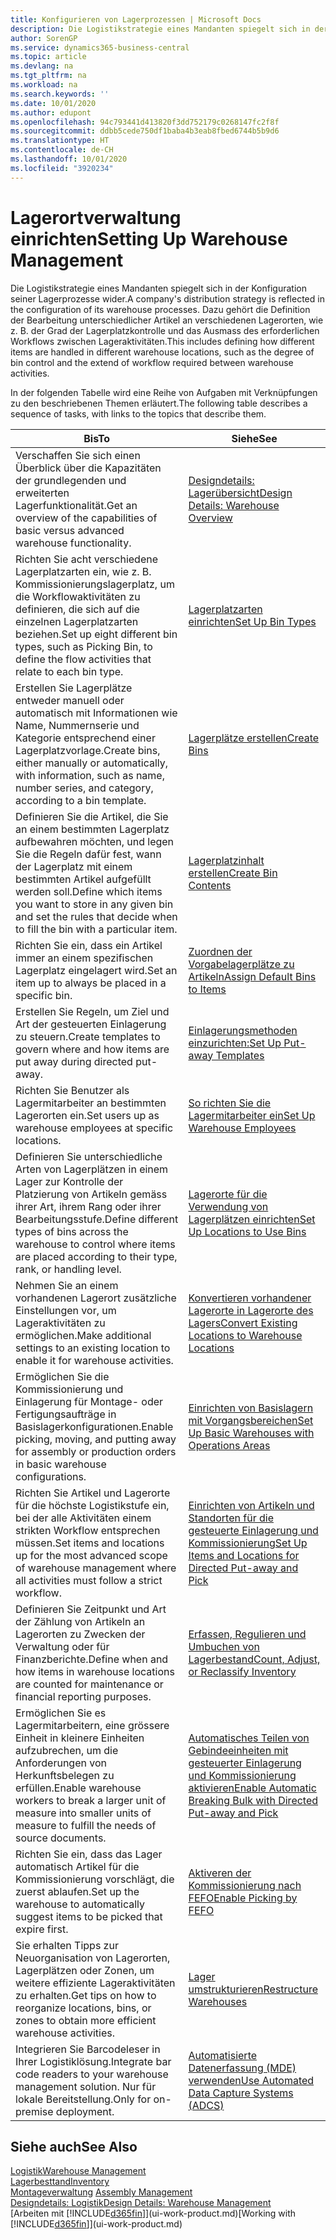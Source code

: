 ```yaml
---
title: Konfigurieren von Lagerprozessen | Microsoft Docs
description: Die Logistikstrategie eines Mandanten spiegelt sich in der Konfiguration seiner Lagerprozesse wider. Dazu gehört die Definition der Bearbeitung unterschiedlicher Artikel an verschiedenen Lagerorten, wie z. B. der Grad der Lagerplatzkontrolle und das Ausmass des erforderlichen Workflows zwischen Lageraktivitäten.
author: SorenGP
ms.service: dynamics365-business-central
ms.topic: article
ms.devlang: na
ms.tgt_pltfrm: na
ms.workload: na
ms.search.keywords: ''
ms.date: 10/01/2020
ms.author: edupont
ms.openlocfilehash: 94c793441d413820f3dd752179c0268147fc2f8f
ms.sourcegitcommit: ddbb5cede750df1baba4b3eab8fbed6744b5b9d6
ms.translationtype: HT
ms.contentlocale: de-CH
ms.lasthandoff: 10/01/2020
ms.locfileid: "3920234"
---
```

# <a name="setting-up-warehouse-management"></a><span data-ttu-id="197fe-104">Lagerortverwaltung einrichten</span><span class="sxs-lookup"><span data-stu-id="197fe-104">Setting Up Warehouse Management</span></span>
<span data-ttu-id="197fe-105">Die Logistikstrategie eines Mandanten spiegelt sich in der Konfiguration seiner Lagerprozesse wider.</span><span class="sxs-lookup"><span data-stu-id="197fe-105">A company's distribution strategy is reflected in the configuration of its warehouse processes.</span></span> <span data-ttu-id="197fe-106">Dazu gehört die Definition der Bearbeitung unterschiedlicher Artikel an verschiedenen Lagerorten, wie z. B. der Grad der Lagerplatzkontrolle und das Ausmass des erforderlichen Workflows zwischen Lageraktivitäten.</span><span class="sxs-lookup"><span data-stu-id="197fe-106">This includes defining how different items are handled in different warehouse locations, such as the degree of bin control and the extend of workflow required between warehouse activities.</span></span>  

 <span data-ttu-id="197fe-107">In der folgenden Tabelle wird eine Reihe von Aufgaben mit Verknüpfungen zu den beschriebenen Themen erläutert.</span><span class="sxs-lookup"><span data-stu-id="197fe-107">The following table describes a sequence of tasks, with links to the topics that describe them.</span></span>   

|<span data-ttu-id="197fe-108">**Bis**</span><span class="sxs-lookup"><span data-stu-id="197fe-108">**To**</span></span>|<span data-ttu-id="197fe-109">**Siehe**</span><span class="sxs-lookup"><span data-stu-id="197fe-109">**See**</span></span>|  
|------------|-------------|  
|<span data-ttu-id="197fe-110">Verschaffen Sie sich einen Überblick über die Kapazitäten der grundlegenden und erweiterten Lagerfunktionalität.</span><span class="sxs-lookup"><span data-stu-id="197fe-110">Get an overview of the capabilities of basic versus advanced warehouse functionality.</span></span>|[<span data-ttu-id="197fe-111">Designdetails: Lagerübersicht</span><span class="sxs-lookup"><span data-stu-id="197fe-111">Design Details: Warehouse Overview</span></span>](design-details-warehouse-overview.md)|  
|<span data-ttu-id="197fe-112">Richten Sie acht verschiedene Lagerplatzarten ein, wie z. B. Kommissionierungslagerplatz, um die Workflowaktivitäten zu definieren, die sich auf die einzelnen Lagerplatzarten beziehen.</span><span class="sxs-lookup"><span data-stu-id="197fe-112">Set up eight different bin types, such as Picking Bin, to define the flow activities that relate to each bin type.</span></span>|[<span data-ttu-id="197fe-113">Lagerplatzarten einrichten</span><span class="sxs-lookup"><span data-stu-id="197fe-113">Set Up Bin Types</span></span>](warehouse-how-to-set-up-bin-types.md)|  
|<span data-ttu-id="197fe-114">Erstellen Sie Lagerplätze entweder manuell oder automatisch mit Informationen wie Name, Nummernserie und Kategorie entsprechend einer Lagerplatzvorlage.</span><span class="sxs-lookup"><span data-stu-id="197fe-114">Create bins, either manually or automatically, with information, such as name, number series, and category, according to a bin template.</span></span>|[<span data-ttu-id="197fe-115">Lagerplätze erstellen</span><span class="sxs-lookup"><span data-stu-id="197fe-115">Create Bins</span></span>](warehouse-how-to-create-individual-bins.md)|  
|<span data-ttu-id="197fe-116">Definieren Sie die Artikel, die Sie an einem bestimmten Lagerplatz aufbewahren möchten, und legen Sie die Regeln dafür fest, wann der Lagerplatz mit einem bestimmten Artikel aufgefüllt werden soll.</span><span class="sxs-lookup"><span data-stu-id="197fe-116">Define which items you want to store in any given bin and set the rules that decide when to fill the bin with a particular item.</span></span>|[<span data-ttu-id="197fe-117">Lagerplatzinhalt erstellen</span><span class="sxs-lookup"><span data-stu-id="197fe-117">Create Bin Contents</span></span>](warehouse-how-to-set-up-bin-contents.md)|  
|<span data-ttu-id="197fe-118">Richten Sie ein, dass ein Artikel immer an einem spezifischen Lagerplatz eingelagert wird.</span><span class="sxs-lookup"><span data-stu-id="197fe-118">Set an item up to always be placed in a specific bin.</span></span>|[<span data-ttu-id="197fe-119">Zuordnen der Vorgabelagerplätze zu Artikeln</span><span class="sxs-lookup"><span data-stu-id="197fe-119">Assign Default Bins to Items</span></span>](warehouse-how-to-assign-default-bins-to-items.md)|
|<span data-ttu-id="197fe-120">Erstellen Sie Regeln, um Ziel und Art der gesteuerten Einlagerung zu steuern.</span><span class="sxs-lookup"><span data-stu-id="197fe-120">Create templates to govern where and how items are put away during directed put-away.</span></span>|[<span data-ttu-id="197fe-121">Einlagerungsmethoden einzurichten:</span><span class="sxs-lookup"><span data-stu-id="197fe-121">Set Up Put-away Templates</span></span>](warehouse-how-to-set-up-put-away-templates.md)|
|<span data-ttu-id="197fe-122">Richten Sie Benutzer als Lagermitarbeiter an bestimmten Lagerorten ein.</span><span class="sxs-lookup"><span data-stu-id="197fe-122">Set users up as warehouse employees at specific locations.</span></span>|[<span data-ttu-id="197fe-123">So richten Sie die Lagermitarbeiter ein</span><span class="sxs-lookup"><span data-stu-id="197fe-123">Set Up Warehouse Employees</span></span>](warehouse-how-to-set-up-warehouse-employees.md)|
|<span data-ttu-id="197fe-124">Definieren Sie unterschiedliche Arten von Lagerplätzen in einem Lager zur Kontrolle der Platzierung von Artikeln gemäss ihrer Art, ihrem Rang oder ihrer Bearbeitungsstufe.</span><span class="sxs-lookup"><span data-stu-id="197fe-124">Define different types of bins across the warehouse to control where items are placed according to their type, rank, or handling level.</span></span>|[<span data-ttu-id="197fe-125">Lagerorte für die Verwendung von Lagerplätzen einrichten</span><span class="sxs-lookup"><span data-stu-id="197fe-125">Set Up Locations to Use Bins</span></span>](warehouse-how-to-set-up-locations-to-use-bins.md)|
|<span data-ttu-id="197fe-126">Nehmen Sie an einem vorhandenen Lagerort zusätzliche Einstellungen vor, um Lageraktivitäten zu ermöglichen.</span><span class="sxs-lookup"><span data-stu-id="197fe-126">Make additional settings to an existing location to enable it for warehouse activities.</span></span>|[<span data-ttu-id="197fe-127">Konvertieren vorhandener Lagerorte in Lagerorte des Lagers</span><span class="sxs-lookup"><span data-stu-id="197fe-127">Convert Existing Locations to Warehouse Locations</span></span>](warehouse-how-to-convert-existing-locations-to-warehouse-locations.md)|
|<span data-ttu-id="197fe-128">Ermöglichen Sie die Kommissionierung und Einlagerung für Montage- oder Fertigungsaufträge in Basislagerkonfigurationen.</span><span class="sxs-lookup"><span data-stu-id="197fe-128">Enable picking, moving, and putting away for assembly or production orders in basic warehouse configurations.</span></span>|[<span data-ttu-id="197fe-129">Einrichten von Basislagern mit Vorgangsbereichen</span><span class="sxs-lookup"><span data-stu-id="197fe-129">Set Up Basic Warehouses with Operations Areas</span></span>](warehouse-how-to-set-up-basic-warehouses-with-operations-areas.md)|  
|<span data-ttu-id="197fe-130">Richten Sie Artikel und Lagerorte für die höchste Logistikstufe ein, bei der alle Aktivitäten einem strikten Workflow entsprechen müssen.</span><span class="sxs-lookup"><span data-stu-id="197fe-130">Set items and locations up for the most advanced scope of warehouse management where all activities must follow a strict workflow.</span></span>|[<span data-ttu-id="197fe-131">Einrichten von Artikeln und Standorten für die gesteuerte Einlagerung und Kommissionierung</span><span class="sxs-lookup"><span data-stu-id="197fe-131">Set Up Items and Locations for Directed Put-away and Pick</span></span>](warehouse-how-to-set-up-items-for-directed-put-away-and-pick.md)|  
|<span data-ttu-id="197fe-132">Definieren Sie Zeitpunkt und Art der Zählung von Artikeln an Lagerorten zu Zwecken der Verwaltung oder für Finanzberichte.</span><span class="sxs-lookup"><span data-stu-id="197fe-132">Define when and how items in warehouse locations are counted for maintenance or financial reporting purposes.</span></span>|[<span data-ttu-id="197fe-133">Erfassen, Regulieren und Umbuchen von Lagerbestand</span><span class="sxs-lookup"><span data-stu-id="197fe-133">Count, Adjust, or Reclassify Inventory</span></span>](inventory-how-count-adjust-reclassify.md)|
|<span data-ttu-id="197fe-134">Ermöglichen Sie es Lagermitarbeitern, eine grössere Einheit in kleinere Einheiten aufzubrechen, um die Anforderungen von Herkunftsbelegen zu erfüllen.</span><span class="sxs-lookup"><span data-stu-id="197fe-134">Enable warehouse workers to break a larger unit of measure into smaller units of measure to fulfill the needs of source documents.</span></span>|[<span data-ttu-id="197fe-135">Automatisches Teilen von Gebindeeinheiten mit gesteuerter Einlagerung und Kommissionierung aktivieren</span><span class="sxs-lookup"><span data-stu-id="197fe-135">Enable Automatic Breaking Bulk with Directed Put-away and Pick</span></span>](warehouse-enable-automatic-breaking-bulk-with-directed-put-away-and-pick.md)|  
|<span data-ttu-id="197fe-136">Richten Sie ein, dass das Lager automatisch Artikel für die Kommissionierung vorschlägt, die zuerst ablaufen.</span><span class="sxs-lookup"><span data-stu-id="197fe-136">Set up the warehouse to automatically suggest items to be picked that expire first.</span></span>|[<span data-ttu-id="197fe-137">Aktiveren der Kommissionierung nach FEFO</span><span class="sxs-lookup"><span data-stu-id="197fe-137">Enable Picking by FEFO</span></span>](warehouse-picking-by-fefo.md)|
|<span data-ttu-id="197fe-138">Sie erhalten Tipps zur Neuorganisation von Lagerorten, Lagerplätzen oder Zonen, um weitere effiziente Lageraktivitäten zu erhalten.</span><span class="sxs-lookup"><span data-stu-id="197fe-138">Get tips on how to reorganize locations, bins, or zones to obtain more efficient warehouse activities.</span></span>|[<span data-ttu-id="197fe-139">Lager umstrukturieren</span><span class="sxs-lookup"><span data-stu-id="197fe-139">Restructure Warehouses</span></span>](warehouse-how-to-restructure-warehouses.md)|
|<span data-ttu-id="197fe-140">Integrieren Sie Barcodeleser in Ihrer Logistiklösung.</span><span class="sxs-lookup"><span data-stu-id="197fe-140">Integrate bar code readers to your warehouse management solution.</span></span> <span data-ttu-id="197fe-141">Nur für lokale Bereitstellung.</span><span class="sxs-lookup"><span data-stu-id="197fe-141">Only for on-premise deployment.</span></span>|[<span data-ttu-id="197fe-142">Automatisierte Datenerfassung (MDE) verwenden</span><span class="sxs-lookup"><span data-stu-id="197fe-142">Use Automated Data Capture Systems (ADCS)</span></span>](warehouse-use-automated-data-capture-systems-adcs.md)|

## <a name="see-also"></a><span data-ttu-id="197fe-143">Siehe auch</span><span class="sxs-lookup"><span data-stu-id="197fe-143">See Also</span></span>  
[<span data-ttu-id="197fe-144">Logistik</span><span class="sxs-lookup"><span data-stu-id="197fe-144">Warehouse Management</span></span>](warehouse-manage-warehouse.md)  
[<span data-ttu-id="197fe-145">Lagerbesttand</span><span class="sxs-lookup"><span data-stu-id="197fe-145">Inventory</span></span>](inventory-manage-inventory.md)  
<span data-ttu-id="197fe-146">[Montageverwaltung](assembly-assemble-items.md)  </span><span class="sxs-lookup"><span data-stu-id="197fe-146">[Assembly Management](assembly-assemble-items.md)  </span></span>  
[<span data-ttu-id="197fe-147">Designdetails: Logistik</span><span class="sxs-lookup"><span data-stu-id="197fe-147">Design Details: Warehouse Management</span></span>](design-details-warehouse-management.md)  
<span data-ttu-id="197fe-148">[Arbeiten mit [!INCLUDE[d365fin](includes/d365fin_md.md)]](ui-work-product.md)</span><span class="sxs-lookup"><span data-stu-id="197fe-148">[Working with [!INCLUDE[d365fin](includes/d365fin_md.md)]](ui-work-product.md)</span></span>
